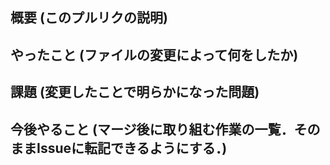 ## 概要 (このプルリクの説明)

## やったこと (ファイルの変更によって何をしたか)

## 課題 (変更したことで明らかになった問題)

## 今後やること (マージ後に取り組む作業の一覧．そのままIssueに転記できるようにする．)
